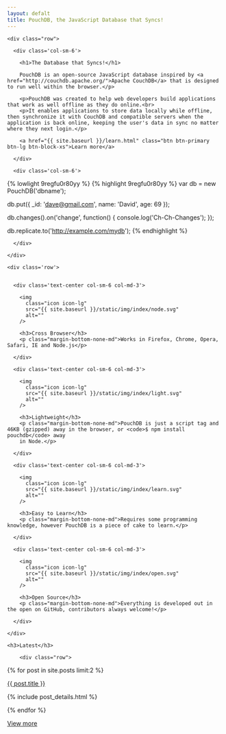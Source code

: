 ```yaml
---
layout: defalt
title: PouchDB, the JavaScript Database that Syncs!
---
```


<div class="band band-inverse">

  <div class="container">

    <div class="row">

      <div class='col-sm-6'>

        <h1>The Database that Syncs!</h1>

        PouchDB is an open-source JavaScript database inspired by <a href="http://couchdb.apache.org/">Apache CouchDB</a> that is designed to run well within the browser.</p>

        <p>PouchDB was created to help web developers build applications that work as well offline as they do online.<br>
        <p>It enables applications to store data locally while offline, then synchronize it with CouchDB and compatible servers when the application is back online, keeping the user's data in sync no matter where they next login.</p>

        <a href="{{ site.baseurl }}/learn.html" class="btn btn-primary btn-lg btn-block-xs">Learn more</a>

      </div>

      <div class='col-sm-6'>

{% lowlight 9regfu0r80yy %}
{% highlight 9regfu0r80yy %}
var db = new PouchDB('dbname');

db.put({
  _id: 'dave@gmail.com',
  name: 'David',
  age: 69
});

db.changes().on('change', function() {
  console.log('Ch-Ch-Changes');
});

db.replicate.to('http://example.com/mydb');
{% endhighlight %}

      </div>

    </div>

  </div>

</div>

<div class="band">

  <div class="container">

    <div class='row'>


      <div class='text-center col-sm-6 col-md-3'>

        <img
          class="icon icon-lg"
          src="{{ site.baseurl }}/static/img/index/node.svg"
          alt=""
        />

        <h3>Cross Browser</h3>
        <p class="margin-bottom-none-md">Works in Firefox, Chrome, Opera, Safari, IE and Node.js</p>

      </div>

      <div class='text-center col-sm-6 col-md-3'>

        <img
          class="icon icon-lg"
          src="{{ site.baseurl }}/static/img/index/light.svg"
          alt=""
        />

        <h3>Lightweight</h3>
        <p class="margin-bottom-none-md">PouchDB is just a script tag and 46KB (gzipped) away in the browser, or <code>$ npm install pouchdb</code> away
        in Node.</p>

      </div>

      <div class='text-center col-sm-6 col-md-3'>

        <img
          class="icon icon-lg"
          src="{{ site.baseurl }}/static/img/index/learn.svg"
          alt=""
        />

        <h3>Easy to Learn</h3>
        <p class="margin-bottom-none-md">Requires some programming knowledge, however PouchDB is a piece of cake to learn.</p>

      </div>

      <div class='text-center col-sm-6 col-md-3'>

        <img
          class="icon icon-lg"
          src="{{ site.baseurl }}/static/img/index/open.svg"
          alt=""
        />

        <h3>Open Source</h3>
        <p class="margin-bottom-none-md">Everything is developed out in the open on GitHub, contributors always welcome!</p>

      </div>

    </div>
  </div>

</div>

<div class="band band-inverse">

  <div class="container">

    <h3>Latest</h3>

        <div class="row">

{% for post in site.posts limit:2 %}

<div class="col-md-6">


  <p class="margin-bottom-none"><a class='h4' href='{{ site.baseurl }}{{ post.url }}'>{{ post.title }}</a></p>

{% include post_details.html %}

  </div>

{% endfor %}

   </div>

<a class="btn btn-primary btn-lg" href="/blog/index.html">View more</a>

  </div>

</div>
